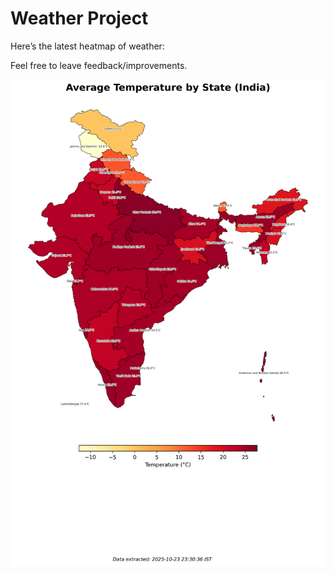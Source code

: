 # Weather Project

Here’s the latest heatmap of weather:

Feel free to leave feedback/improvements.

![India Heatmap](docs/assets/india_heatmap.png?v=FA6D46)
